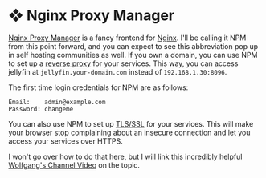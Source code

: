 # ❖ Nginx Proxy Manager

[Nginx Proxy Manager](https://nginxproxymanager.com/) is a fancy frontend for [Nginx](https://nginx.org/).
I'll be calling it NPM from this point forward, and you can expect to see this abbreviation pop up in self hosting communities as well.
If you own a domain, you can use NPM to set up a [reverse proxy](https://www.cloudflare.com/learning/cdn/glossary/reverse-proxy/) for your services.
This way, you can access jellyfin at `jellyfin.your-domain.com` instead of `192.168.1.30:8096`.

The first time login credentials for NPM are as follows:
```plaintext
Email:    admin@example.com
Password: changeme
```

You can also use NPM to set up [TLS/SSL](https://www.cloudflare.com/learning/ssl/transport-layer-security-tls/) for your services. 
This will make your browser stop complaining about an insecure connection and let you access your services over HTTPS.

I won't go over how to do that here, but I will link this incredibly helpful [Wolfgang's Channel Video](https://www.youtube.com/watch?v=qlcVx-k-02E) on the topic.
